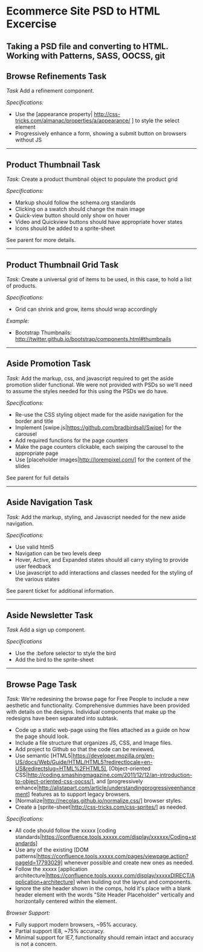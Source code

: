 Ecommerce Site PSD to HTML Excercise 
==================================


Taking a PSD file and converting to HTML.
Working with Patterns, SASS, OOCSS, git
----------------------------------------
Browse Refinements Task
----------------------------------------
*Task*
Add a refinement component.

*Specifications:*
* Use the [appearance property| http://css-tricks.com/almanac/properties/a/appearance/ ] to style the select element
* Progressively enhance a form, showing a submit button on browsers without JS

----------------------------------------
Product Thumbnail Task
----------------------------------------
*Task:*
Create a product thumbnail object to populate the product grid

*Specifications:*
* Markup should follow the schema.org standards
* Clicking on a swatch should change the main image
* Quick-view button should only show on hover
* Video and Quickview buttons should have appropriate hover states
* Icons should be added to a sprite-sheet

See parent for more details.

----------------------------------------
Product Thumbnail Grid Task
----------------------------------------
*Task:*
Create a universal grid of items to be used, in this case, to hold a list of products.

*Specifications:*
* Grid can shrink and grow, items should wrap accordingly

*Example:*
* Bootstrap Thumbnails: http://twitter.github.io/bootstrap/components.html#thumbnails


----------------------------------------
Aside Promotion Task
----------------------------------------
*Task:*
Add the markup, css, and javascript required to get the aside promotion slider functional. We were not provided with PSDs so we'll need to assume the styles needed for this using the PSDs we do have.

*Specifications:*
* Re-use the CSS styling object made for the aside navigation for the border and title
* Implement [swipe.js|https://github.com/bradbirdsall/Swipe] for the carousel
* Add required functions for the page counters
* Make the page counters clickable, each swiping the carousel to the appropriate page
* Use [placeholder images|http://lorempixel.com/] for the content of the slides


See parent for full details

----------------------------------------
Aside Navigation Task
----------------------------------------
*Task:*
Add the markup, styling, and Javascript needed for the new aside navigation.

*Specifications:*
* Use valid html5
* Navigation can be two levels deep
* Hover, Active, and Expanded states should all carry styling to provide user feedback
* Use javascript to add interactions and classes needed for the styling of the various states

See parent ticket for additional information.

----------------------------------------
Aside Newsletter Task
----------------------------------------
*Task*
Add a sign up component.

*Specifications*
* Use the :before selector to style the bird
* Add the bird to the sprite-sheet


----------------------------------------
Browse Page Task
----------------------------------------
*Task:*
We're redesining the browse page for Free People to include a new aesthetic and functionality. Comprehensive dummies have been provided with details on the designs. Individual components that make up the redesigns have been separated into subtask.

* Code up a static web-page using the files attached as a guide on how the page should look. 
* Include a file structure that organizes JS, CSS, and Image files.
* Add project to Github so that the code can be reviewed.
* Use semantic [HTML5|https://developer.mozilla.org/en-US/docs/Web/Guide/HTML/HTML5?redirectlocale=en-US&redirectslug=HTML%2FHTML5], [Object-oriented CSS|http://coding.smashingmagazine.com/2011/12/12/an-introduction-to-object-oriented-css-oocss/], and [progressively enhance|http://alistapart.com/article/understandingprogressiveenhancement] features as to support legacy browsers.
* [Normalize|http://necolas.github.io/normalize.css/] browser styles.
* Create a [sprite-sheet|http://css-tricks.com/css-sprites/] as needed.

*Specifications:*
* All code should follow the xxxxx [coding standards|https://confluence.tools.xxxxx.com/display/xxxxxx/Coding+standards]
* Use any of the existing [DOM patterns|https://confluence.tools.xxxxx.com/pages/viewpage.action?pageId=17793029] whenever possible and create new ones as needed.
* Follow the xxxxx [application architecture|https://confluence.tools.xxxxx.com/display/xxxxxDIRECT/Application+architecture] when building out the layout and components.
* Ignore the site header shown in the comps, hold it's place with a blank header element with the words "Site Header Placeholder" vertically and horizontally centered within the element.

*Browser Support:*
* Fully support modern browsers, ~95% accuracy.
* Partial support IE8, ~75% accuracy.
* Minimal support for IE7, functionality should remain intact and accuracy is not a concern.


